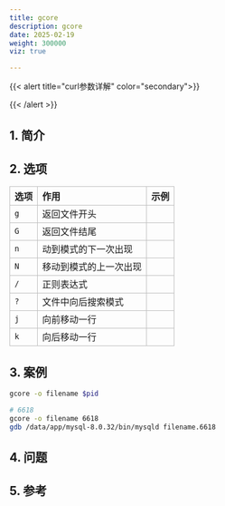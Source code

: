 ```yaml
---
title: gcore
description: gcore
date: 2025-02-19
weight: 300000
viz: true

---
```


<style>
th, td {
  border: 1px solid rgb(190, 190, 190);
}
</style>



{{< alert title="curl参数详解" color="secondary">}}

{{< /alert >}}



## 1. 简介


## 2. 选项

| 选项 | 作用                   | 示例 |
|:-----|:---------------------|:-----|
| `g`  | 返回文件开头           |      |
| `G`  | 返回文件结尾           |      |
| `n`  | 动到模式的下一次出现   |      |
| `N`  | 移动到模式的上一次出现 |      |
| `/`  | 正则表达式             |      |
| `?`  | 文件中向后搜索模式     |      |
| `j`  | 向前移动一行           |      |
| `k`  | 向后移动一行           |      |

## 3. 案例

```bash
gcore -o filename $pid

# 6618
gcore -o filename 6618
gdb /data/app/mysql-8.0.32/bin/mysqld filename.6618


```

## 4. 问题



## 5. 参考




